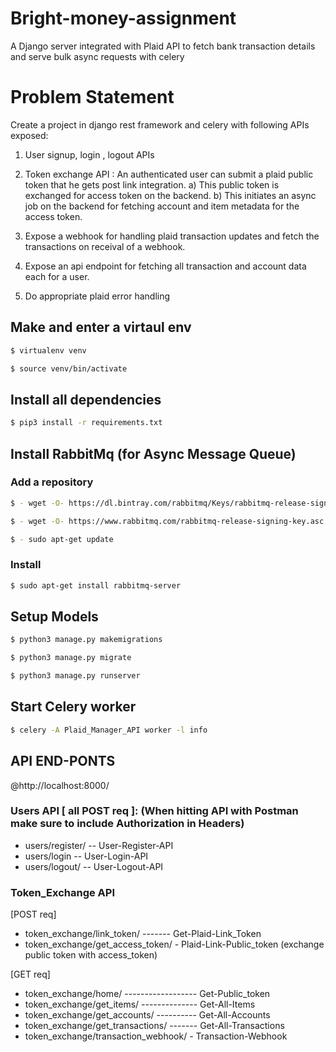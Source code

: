 # Bright-money-assignment
A Django server integrated with Plaid API to fetch bank transaction details and serve bulk async requests with celery

# Problem Statement
Create a project in django rest framework and celery with following APIs exposed:
1) User signup, login , logout APIs
2) Token exchange API : An authenticated user can submit a plaid public token that he gets
post link integration.
a) This public token is exchanged for access token on the backend.
b) This initiates an async job on the backend for fetching account and item metadata
for the access token.

3) Expose a webhook for handling plaid transaction updates and fetch the transactions on
receival of a webhook.
4) Expose an api endpoint for fetching all transaction and account data each for a user.
5) Do appropriate plaid error handling

## Make and enter a virtaul env  

```sh
$ virtualenv venv
```
```sh
$ source venv/bin/activate
```  

## Install all dependencies
```sh
$ pip3 install -r requirements.txt
```
  
## Install RabbitMq (for Async Message Queue)

### Add a repository
```sh
$ - wget -O- https://dl.bintray.com/rabbitmq/Keys/rabbitmq-release-signing-key.asc | sudo apt-key add -
```
```sh
$ - wget -O- https://www.rabbitmq.com/rabbitmq-release-signing-key.asc | sudo apt-key add -
```
```sh
$ - sudo apt-get update
```

### Install
```sh
$ sudo apt-get install rabbitmq-server
```

## Setup Models  

```sh
$ python3 manage.py makemigrations
```
```sh
$ python3 manage.py migrate 
```
```sh
$ python3 manage.py runserver
```
  
## Start Celery worker  

```sh
$ celery -A Plaid_Manager_API worker -l info
```
## API END-PONTS  
  
@http://localhost:8000/  
  
### Users API [ all POST req ]: (When hitting API with Postman make sure to include Authorization in Headers)  
  
-  users/register/ -- User-Register-API  
-  users/login  -- User-Login-API  
-  users/logout/  -- User-Logout-API  
  
### Token_Exchange API  
  
[POST req]  
  
-  token_exchange/link_token/ ------- Get-Plaid-Link_Token 
-  token_exchange/get_access_token/ - Plaid-Link-Public_token (exchange public token with access_token)  
  
[GET req]  
  
-  token_exchange/home/  ------------------ Get-Public_token 
-  token_exchange/get_items/	--------------  Get-All-Items  
-  token_exchange/get_accounts/ ---------- Get-All-Accounts 
-  token_exchange/get_transactions/ -------  Get-All-Transactions  
-  token_exchange/transaction_webhook/ - Transaction-Webhook  

